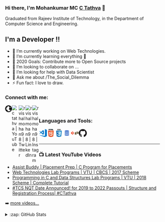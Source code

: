 ### Hi there, I'm Mohankumar MC [C Tathva][website] 👋

Graduated from Rajeev Institute of Technology, in the Department of Computer Science and Engineering.

## I'm a Developer !!

- 🔭 I’m currently working on Web Technologies.
- 🌱 I’m currently learning everything 🤣
- 🥅 2020 Goals: Contribute more to Open Source projects
- 👯 I’m looking to collaborate on ...
- 🤔 I’m looking for help with Data Scientist
- 💬 Ask me about /The_Social_Dilemma
- ⚡ Fun fact: I love to draw.

### Connect with me:

[<img align="left" alt="web" width="22px" src="https://raw.githubusercontent.com/iconic/open-iconic/master/svg/globe.svg" />][website]
[<img align="left" alt="c tathva | YouTube" width="22px" src="https://cdn.jsdelivr.net/npm/simple-icons@v3/icons/youtube.svg" />][youtube]
[<img align="left" alt="rvishalmohan98 | Twitter" width="22px" src="https://cdn.jsdelivr.net/npm/simple-icons@v3/icons/twitter.svg" />][twitter]
[<img align="left" alt="rvishalmohan98 | LinkedIn" width="22px" src="https://cdn.jsdelivr.net/npm/simple-icons@v3/icons/linkedin.svg" />][linkedin]
[<img align="left" alt="rvishalmohan98 | Instagram" width="22px" src="https://cdn.jsdelivr.net/npm/simple-icons@v3/icons/instagram.svg" />][instagram]

<br />

### Languages and Tools:

<img align="left" alt="Visual Studio Code" width="26px" src="https://raw.githubusercontent.com/github/explore/80688e429a7d4ef2fca1e82350fe8e3517d3494d/topics/visual-studio-code/visual-studio-code.png" />
<img align="left" alt="HTML5" width="26px" src="https://raw.githubusercontent.com/github/explore/80688e429a7d4ef2fca1e82350fe8e3517d3494d/topics/html/html.png" />
<img align="left" alt="CSS3" width="26px" src="https://raw.githubusercontent.com/github/explore/80688e429a7d4ef2fca1e82350fe8e3517d3494d/topics/css/css.png" />
<img align="left" alt="SQL" width="26px" src="https://raw.githubusercontent.com/github/explore/80688e429a7d4ef2fca1e82350fe8e3517d3494d/topics/sql/sql.png" />
<img align="left" alt="Git" width="26px" src="https://raw.githubusercontent.com/github/explore/80688e429a7d4ef2fca1e82350fe8e3517d3494d/topics/git/git.png" />
<img align="left" alt="GitHub" width="26px" src="https://raw.githubusercontent.com/github/explore/78df643247d429f6cc873026c0622819ad797942/topics/github/github.png" />

<br />
<br />

---

### 📺 Latest YouTube Videos

<!-- YOUTUBE:START -->
- [Assist Buddy | Placement Prep | C Program for Placements](https://www.youtube.com/playlist?list=PL9h4mXP3d6l9BgJJioffvZJWCjP0dGXj5)
- [Web Technologies Lab Programs | VTU | CBCS | 2017 Scheme](https://www.youtube.com/playlist?list=PL9h4mXP3d6l9DjTJFQFFm3ylux7GIXF9A)
- [Programming in C and Data Structures Lab Programs | VTU | 2018 Scheme | Complete Tutorial](https://www.youtube.com/playlist?list=PL9h4mXP3d6l_2gSjeYXLTOYGyXLzuyR4c)
- [#TCS NQT Date Announced! for 2019 to 2022 Passouts | Structure and Registration Process| #CTathva](https://youtu.be/MkaXH7E--ms)
<!-- YOUTUBE:END -->

➡️ [more videos...](https://www.youtube.com/channel/UCLHDs5zI_SCykBa6Fv-Os2g)

<details>
  <summary>:zap: GitHub Stats</summary>

  <img align="left" alt="codeSTACKr's GitHub Stats" src="https://github-readme-stats.codestackr.vercel.app/api?username=rvishalmohan98&show_icons=true&hide_border=true" />

</details>

[website]: https://www.youtube.com/channel/UCLHDs5zI_SCykBa6Fv-Os2g
[twitter]: https://twitter.com/Mohankumarmc498
[youtube]: https://www.youtube.com/channel/UCLHDs5zI_SCykBa6Fv-Os2g
[instagram]: https://instagram.com/
[linkedin]: https://www.linkedin.com/in/mohankumar-m-c-47621a150/
